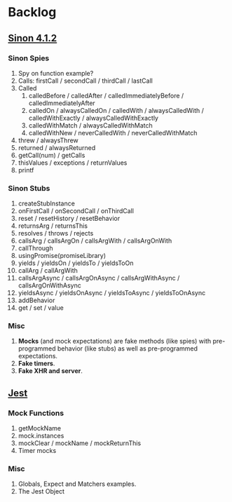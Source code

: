 # Backlog

## [Sinon 4.1.2](http://sinonjs.org/releases/v4.1.2/)


### Sinon Spies
1. Spy on function example?
2. Calls: firstCall / secondCall / thirdCall / lastCall
3. Called
    1. calledBefore / calledAfter / calledImmediatelyBefore / calledImmediatelyAfter
    2. calledOn / alwaysCalledOn / calledWith / alwaysCalledWith / calledWithExactly / alwaysCalledWithExactly
    3. calledWithMatch / alwaysCalledWithMatch
    4. calledWithNew / neverCalledWith / neverCalledWithMatch
4. threw / alwaysThrew
5. returned / alwaysReturned
6. getCall(num) / getCalls
7. thisValues / exceptions / returnValues
8. printf

### Sinon Stubs
1. createStubInstance
2. onFirstCall / onSecondCall / onThirdCall
3. reset / resetHistory / resetBehavior
4. returnsArg / returnsThis
5. resolves / throws / rejects
6. callsArg / callsArgOn / callsArgWith / callsArgOnWith
7. callThrough
8. usingPromise(promiseLibrary)
9. yields / yieldsOn / yieldsTo / yieldsToOn
10. callArg / callArgWith
11. callsArgAsync / callsArgOnAsync / callsArgWithAsync / callsArgOnWithAsync
12. yieldsAsync / yieldsOnAsync / yieldsToAsync / yieldsToOnAsync
13. addBehavior
14. get / set / value

### Misc
1. **Mocks** (and mock expectations) are fake methods (like spies) with pre-programmed behavior (like stubs) 
as well as pre-programmed expectations.
2. **Fake timers**.
3. **Fake XHR and server**.


## [Jest](http://facebook.github.io/jest/docs/en/api.html)

### Mock Functions
1. getMockName
2. mock.instances
3. mockClear / mockName / mockReturnThis
4. Timer mocks

### Misc
1. Globals, Expect and Matchers examples.
2. The Jest Object
